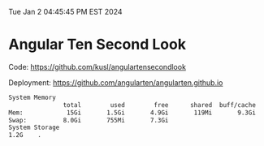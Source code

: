Tue Jan  2 04:45:45 PM EST 2024

# Angular Ten Second Look

Code: https://github.com/kusl/angulartensecondlook

Deployment: https://github.com/angularten/angularten.github.io

```bash
System Memory
               total        used        free      shared  buff/cache   available
Mem:            15Gi       1.5Gi       4.9Gi       119Mi       9.3Gi        13Gi
Swap:          8.0Gi       755Mi       7.3Gi
System Storage
1.2G	.
